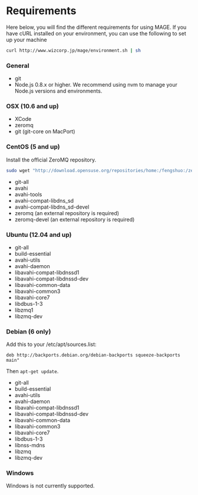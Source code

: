 Requirements
============

Here below, you will find the different requirements for using MAGE. If you have cURL installed on your environment, you can use the following to set up your machine

```bash
curl http://www.wizcorp.jp/mage/environment.sh | sh
```

### General

* git
* Node.js 0.8.x or higher. We recommend using nvm to manage your Node.js versions and environments.

### OSX (10.6 and up)

* XCode
* zeromq
* git (git-core on MacPort)

### CentOS (5 and up)

Install the official ZeroMQ repository.

```bash
sudo wget "http://download.opensuse.org/repositories/home:/fengshuo:/zeromq/CentOS_CentOS-${CENTOS_VERSION}/home:fengshuo:zeromq.repo" -O > /etc/yum.repos.d/zeromq.repo
```

* git-all
* avahi
* avahi-tools
* avahi-compat-libdns_sd
* avahi-compat-libdns_sd-devel
* zeromq (an external repository is required)
* zeromq-devel (an external repository is required)

### Ubuntu (12.04 and up)

* git-all
* build-essential
* avahi-utils
* avahi-daemon
* libavahi-compat-libdnssd1
* libavahi-compat-libdnssd-dev
* libavahi-common-data
* libavahi-common3
* libavahi-core7
* libdbus-1-3
* libzmq1
* libzmq-dev

### Debian (6 only)

Add this to your /etc/apt/sources.list:

```
deb http://backports.debian.org/debian-backports squeeze-backports main"
```

Then ```apt-get update```.

* git-all
* build-essential
* avahi-utils
* avahi-daemon
* libavahi-compat-libdnssd1
* libavahi-compat-libdnssd-dev
* libavahi-common-data
* libavahi-common3
* libavahi-core7
* libdbus-1-3
* libnss-mdns
* libzmq
* libzmq-dev

### Windows

Windows is not currently supported.
